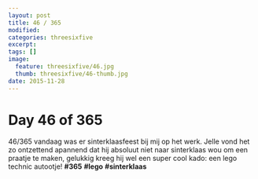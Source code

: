```yaml
---
layout: post
title: 46 / 365
modified:
categories: threesixfive
excerpt:
tags: []
image:
  feature: threesixfive/46.jpg
  thumb: threesixfive/46-thumb.jpg
date: 2015-11-28
---
```


# Day 46 of 365

46/365 vandaag was er sinterklaasfeest bij mij op het werk. Jelle vond het zo ontzettend apannend dat hij absoluut niet naar sinterklaas wou om een praatje te maken, gelukkig kreeg hij wel een super cool kado: een lego technic autootje! **\#365** **\#lego** **\#sinterklaas**
